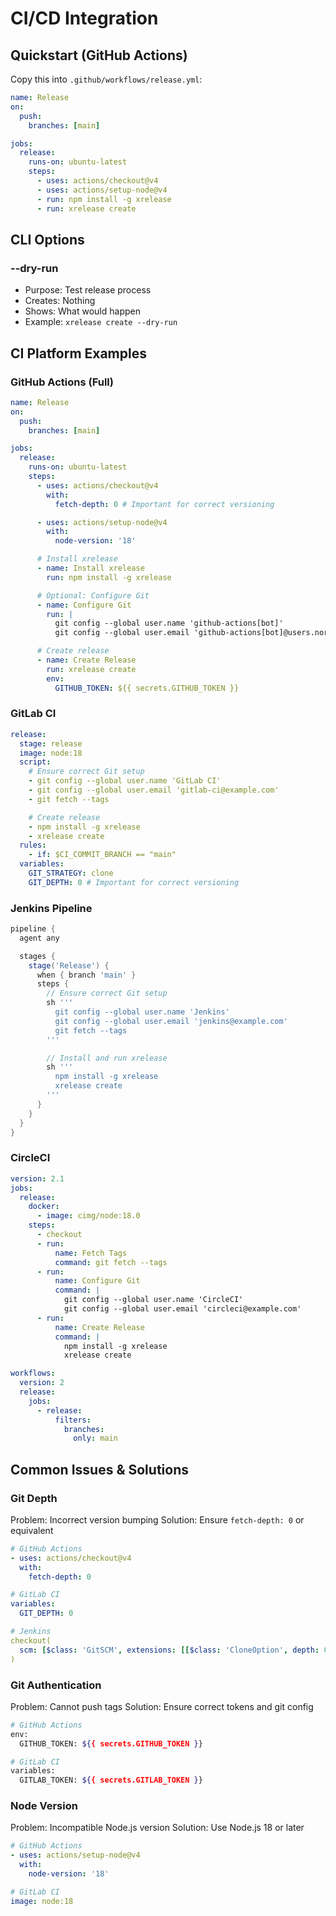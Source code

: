 # CI/CD Integration

## Quickstart (GitHub Actions)

Copy this into `.github/workflows/release.yml`:

```yaml
name: Release
on:
  push:
    branches: [main]

jobs:
  release:
    runs-on: ubuntu-latest
    steps:
      - uses: actions/checkout@v4
      - uses: actions/setup-node@v4
      - run: npm install -g xrelease
      - run: xrelease create
```

## CLI Options

### --dry-run

- Purpose: Test release process
- Creates: Nothing
- Shows: What would happen
- Example: `xrelease create --dry-run`

## CI Platform Examples

### GitHub Actions (Full)

```yaml
name: Release
on:
  push:
    branches: [main]

jobs:
  release:
    runs-on: ubuntu-latest
    steps:
      - uses: actions/checkout@v4
        with:
          fetch-depth: 0 # Important for correct versioning

      - uses: actions/setup-node@v4
        with:
          node-version: '18'

      # Install xrelease
      - name: Install xrelease
        run: npm install -g xrelease

      # Optional: Configure Git
      - name: Configure Git
        run: |
          git config --global user.name 'github-actions[bot]'
          git config --global user.email 'github-actions[bot]@users.noreply.github.com'

      # Create release
      - name: Create Release
        run: xrelease create
        env:
          GITHUB_TOKEN: ${{ secrets.GITHUB_TOKEN }}
```

### GitLab CI

```yaml
release:
  stage: release
  image: node:18
  script:
    # Ensure correct Git setup
    - git config --global user.name 'GitLab CI'
    - git config --global user.email 'gitlab-ci@example.com'
    - git fetch --tags

    # Create release
    - npm install -g xrelease
    - xrelease create
  rules:
    - if: $CI_COMMIT_BRANCH == "main"
  variables:
    GIT_STRATEGY: clone
    GIT_DEPTH: 0 # Important for correct versioning
```

### Jenkins Pipeline

```groovy
pipeline {
  agent any

  stages {
    stage('Release') {
      when { branch 'main' }
      steps {
        // Ensure correct Git setup
        sh '''
          git config --global user.name 'Jenkins'
          git config --global user.email 'jenkins@example.com'
          git fetch --tags
        '''

        // Install and run xrelease
        sh '''
          npm install -g xrelease
          xrelease create
        '''
      }
    }
  }
}
```

### CircleCI

```yaml
version: 2.1
jobs:
  release:
    docker:
      - image: cimg/node:18.0
    steps:
      - checkout
      - run:
          name: Fetch Tags
          command: git fetch --tags
      - run:
          name: Configure Git
          command: |
            git config --global user.name 'CircleCI'
            git config --global user.email 'circleci@example.com'
      - run:
          name: Create Release
          command: |
            npm install -g xrelease
            xrelease create

workflows:
  version: 2
  release:
    jobs:
      - release:
          filters:
            branches:
              only: main
```

## Common Issues & Solutions

### Git Depth

Problem: Incorrect version bumping
Solution: Ensure `fetch-depth: 0` or equivalent

```yaml
# GitHub Actions
- uses: actions/checkout@v4
  with:
    fetch-depth: 0

# GitLab CI
variables:
  GIT_DEPTH: 0

# Jenkins
checkout(
  scm: [$class: 'GitSCM', extensions: [[$class: 'CloneOption', depth: 0]]]
)
```

### Git Authentication

Problem: Cannot push tags
Solution: Ensure correct tokens and git config

```bash
# GitHub Actions
env:
  GITHUB_TOKEN: ${{ secrets.GITHUB_TOKEN }}

# GitLab CI
variables:
  GITLAB_TOKEN: ${{ secrets.GITLAB_TOKEN }}
```

### Node Version

Problem: Incompatible Node.js version
Solution: Use Node.js 18 or later

```yaml
# GitHub Actions
- uses: actions/setup-node@v4
  with:
    node-version: '18'

# GitLab CI
image: node:18
```

